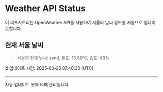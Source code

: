 
# Weather API Status

이 리포지토리는 OpenWeather API를 사용하여 서울의 날씨 정보를 자동으로 업데이트합니다.

## 현재 서울 날씨
> 서울의 현재 날씨: sand, 온도: 16.58°C, 습도: 48%

⏳ 업데이트 시간: 2025-03-25 07:40:30 (UTC)

---
자동 업데이트 봇에 의해 관리됩니다.
